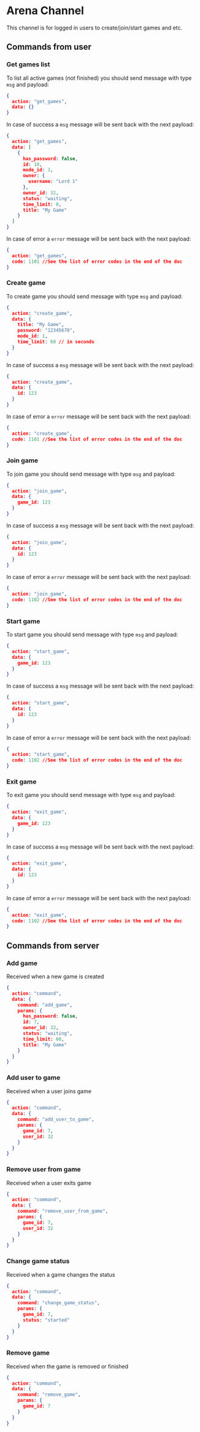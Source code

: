 # Arena Channel

This channel is for logged in users to create/join/start games and etc.

## Commands from user

### Get games list

To list all active games (not finished) you should send message with type `msg` and payload:
```json
{
  action: "get_games",
  data: {}
}
```

In case of success a `msg` message will be sent back with the next payload:
```json
{
  action: "get_games",
  data: [
    {
      has_password: false,
      id: 10,
      mode_id: 1,
      owner: {
        username: "Lord 1"
      },
      owner_id: 32,
      status: "waiting",
      time_limit: 0,
      title: "My Game"
    }
  ]
}
```

In case of error a `error` message will be sent back with the next payload:
```json
{
  action: "get_games",
  code: 1101 //See the list of error codes in the end of the doc
}
```

### Create game

To create game you should send message with type `msg` and payload:
```json
{
  action: "create_game",
  data: {
    title: "My Game",
    password: "12345678",
    mode_id: 1,
    time_limit: 60 // in seconds
  }
}
```

In case of success a `msg` message will be sent back with the next payload:
```json
{
  action: "create_game",
  data: {
    id: 123
  }
}
```

In case of error a `error` message will be sent back with the next payload:
```json
{
  action: "create_game",
  code: 1101 //See the list of error codes in the end of the doc
}
```

### Join game

To join game you should send message with type `msg` and payload:
```json
{
  action: "join_game",
  data: {
    game_id: 123
  }
}
```

In case of success a `msg` message will be sent back with the next payload:
```json
{
  action: "join_game",
  data: {
    id: 123
  }
}
```

In case of error a `error` message will be sent back with the next payload:
```json
{
  action: "join_game",
  code: 1102 //See the list of error codes in the end of the doc
}
```

### Start game

To start game you should send message with type `msg` and payload:
```json
{
  action: "start_game",
  data: {
    game_id: 123
  }
}
```

In case of success a `msg` message will be sent back with the next payload:
```json
{
  action: "start_game",
  data: {
    id: 123
  }
}
```

In case of error a `error` message will be sent back with the next payload:
```json
{
  action: "start_game",
  code: 1102 //See the list of error codes in the end of the doc
}
```

### Exit game

To exit game you should send message with type `msg` and payload:
```json
{
  action: "exit_game",
  data: {
    game_id: 123
  }
}
```

In case of success a `msg` message will be sent back with the next payload:
```json
{
  action: "exit_game",
  data: {
    id: 123
  }
}
```

In case of error a `error` message will be sent back with the next payload:
```json
{
  action: "exit_game",
  code: 1102 //See the list of error codes in the end of the doc
}
```

## Commands from server

### Add game

Received when a new game is created
```json
{
  action: "command",
  data: {
    command: "add_game",
    params: {
      has_password: false,
      id: 7,
      owner_id: 32,
      status: "waiting",
      time_limit: 60,
      title: "My Game"
    }
  }
}
```

### Add user to game
Received when a user joins game
```json
{
  action: "command",
  data: {
    command: "add_user_to_game",
    params: {
      game_id: 7,
      user_id: 32
    }
  }
}
```

### Remove user from game
Received when a user exits game
```json
{
  action: "command",
  data: {
    command: "remove_user_from_game",
    params: {
      game_id: 7,
      user_id: 32
    }
  }
}
```

### Change game status
Received when a game changes the status
```json
{
  action: "command",
  data: {
    command: "change_game_status",
    params: {
      game_id: 7,
      status: "started"
    }
  }
}
```

### Remove game
Received when the game is removed or finished
```json
{
  action: "command",
  data: {
    command: "remove_game",
    params: {
      game_id: 7
    }
  }
}
```
